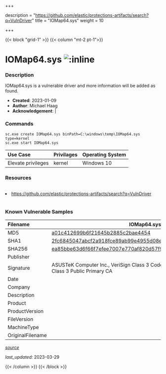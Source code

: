 +++

description = "https://github.com/elastic/protections-artifacts/search?q=VulnDriver"
title = "IOMap64.sys"
weight = 10

+++


{{< block "grid-1" >}}
{{< column "mt-2 pt-1">}}


# IOMap64.sys ![:inline](/images/twitter_verified.png) 


### Description

IOMap64.sys is a vulnerable driver and more information will be added as found.

- **Created**: 2023-01-09
- **Author**: Michael Haag
- **Acknowledgement**:  | [](https://twitter.com/)

### Commands

```
sc.exe create IOMap64.sys binPath=C:\windows\temp\IOMap64.sys type=kernel
sc.exe start IOMap64.sys
```

| Use Case | Privilages | Operating System | 
|:---- | ---- | ---- |
| Elevate privileges | kernel | Windows 10 |

### Resources
<br>
<li><a href=" https://github.com/elastic/protections-artifacts/search?q=VulnDriver"> https://github.com/elastic/protections-artifacts/search?q=VulnDriver</a></li>
<br>

### Known Vulnerable Samples

| Filename | IOMap64.sys |
|:---- | ---- | 
| MD5 | <a href="https://www.virustotal.com/gui/file/a01c412699b6f21645b2885c2bae4454">a01c412699b6f21645b2885c2bae4454</a> |
| SHA1 | <a href="https://www.virustotal.com/gui/file/2fc6845047abcf2a918fce89ab99e4955d08e72c">2fc6845047abcf2a918fce89ab99e4955d08e72c</a> |
| SHA256 | <a href="https://www.virustotal.com/gui/file/ea85bbe63d6f66f7efee7007e770af820d57f914c7f179c5fee3ef2845f19c41">ea85bbe63d6f66f7efee7007e770af820d57f914c7f179c5fee3ef2845f19c41</a> |
| Publisher |  |
| Signature | ASUSTeK Computer Inc., VeriSign Class 3 Code Signing 2009-2 CA, VeriSign Class 3 Public Primary CA   |
| Date |  |
| Company |  |
| Description |  |
| Product |  |
| ProductVersion |  |
| FileVersion |  |
| MachineType |  |
| OriginalFilename |  |



[*source*](https://github.com/magicsword-io/LOLDrivers/tree/main/yaml/iomap64.sys.yml)

*last_updated:* 2023-03-29








{{< /column >}}
{{< /block >}}
